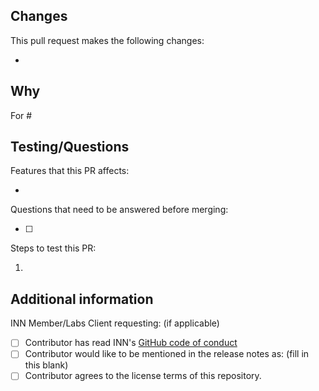 ## Changes

This pull request makes the following changes:

- <!-- what changed? -->

## Why

<!-- Why does this PR propose these changes? Take as much space as you need to explain. -->
<!-- If there are GitHub issues that this pull request addresses, please list them here. -->
For #

## Testing/Questions

Features that this PR affects:

- 

<!-- If there are no questions, please remove the questions section. -->
Questions that need to be answered before merging:

- [ ] 

Steps to test this PR:

1. <!-- list any configuration changes, settings, test content, or other things necessary to test this change. -->

## Additional information

INN Member/Labs Client requesting: (if applicable)

- [ ] Contributor has read INN's [GitHub code of conduct](https://github.com/INN/.github/blob/master/CODE_OF_CONDUCT.md)
- [ ] Contributor would like to be mentioned in the release notes as: (fill in this blank)
- [ ] Contributor agrees to the license terms of this repository.
